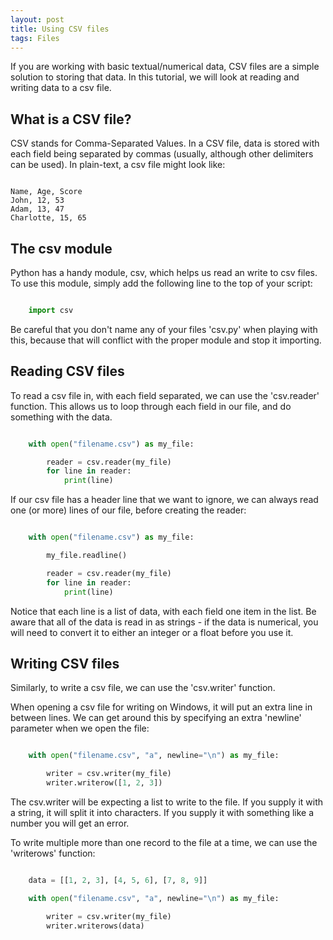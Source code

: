 ```yaml
---
layout: post
title: Using CSV files
tags: Files
---
```


If you are working with basic textual/numerical data, CSV files are a simple
solution to storing that data.  In this tutorial, we will look at reading and
writing data to a csv file.

## What is a CSV file?

CSV stands for Comma-Separated Values.  In a CSV file, data is stored with each
field being separated by commas (usually, although other delimiters can be
used).  In plain-text, a csv file might look like:

~~~

Name, Age, Score
John, 12, 53
Adam, 13, 47
Charlotte, 15, 65

~~~

## The csv module

Python has a handy module, csv, which helps us read an write to csv files.
To use this module, simply add the following line to the top of your script:

~~~ python

    import csv

~~~

Be careful that you don't name any of your files 'csv.py' when playing with
this, because that will conflict with the proper module and stop it importing.


## Reading CSV files

To read a csv file in, with each field separated, we can use the 'csv.reader'
function.  This allows us to loop through each field in our file, and do
something with the data.

~~~ python

    with open("filename.csv") as my_file:

        reader = csv.reader(my_file)
        for line in reader:
            print(line)

~~~

If our csv file has a header line that we want to ignore, we can always read
one (or more) lines of our file, before creating the reader:

~~~ python

    with open("filename.csv") as my_file:

        my_file.readline()

        reader = csv.reader(my_file)
        for line in reader:
            print(line)

~~~

Notice that each line is a list of data, with each field one item in the list.
Be aware that all of the data is read in as strings - if the data is numerical,
you will need to convert it to either an integer or a float before you use it.


## Writing CSV files

Similarly, to write a csv file, we can use the 'csv.writer' function.

When opening a csv file for writing on Windows, it will put an extra line in
between lines.  We can get around this by specifying an extra 'newline'
parameter when we open the file:

~~~ python

    with open("filename.csv", "a", newline="\n") as my_file:

        writer = csv.writer(my_file)
        writer.writerow([1, 2, 3])

~~~

The csv.writer will be expecting a list to write to the file.  If you supply it
with a string, it will split it into characters.  If you supply it with
something like a number you will get an error.


To write multiple more than one record to the file at a time, we can use the
'writerows' function:

~~~ python

    data = [[1, 2, 3], [4, 5, 6], [7, 8, 9]]

    with open("filename.csv", "a", newline="\n") as my_file:

        writer = csv.writer(my_file)
        writer.writerows(data)

~~~


